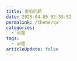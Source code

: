 ```yaml
---
title: 常见问题
date: 2025-04-05 02:33:52
permalink: /theme/qa
categories:
  - 问题
tags:
  - 问题
articleUpdate: false
---
```

